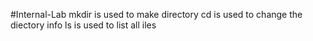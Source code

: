 #Internal-Lab
mkdir is used to make directory
cd is used to change the diectory info
ls is used to list all iles
